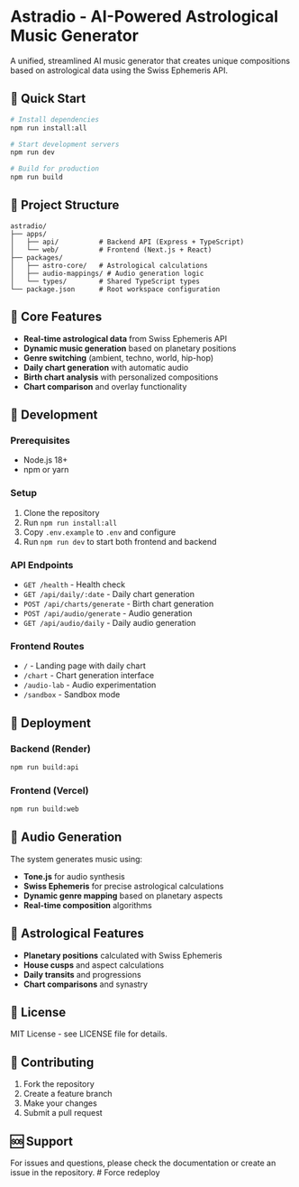 # Astradio - AI-Powered Astrological Music Generator

A unified, streamlined AI music generator that creates unique compositions based on astrological data using the Swiss Ephemeris API.

## 🚀 Quick Start

```bash
# Install dependencies
npm run install:all

# Start development servers
npm run dev

# Build for production
npm run build
```

## 📁 Project Structure

```
astradio/
├── apps/
│   ├── api/          # Backend API (Express + TypeScript)
│   └── web/          # Frontend (Next.js + React)
├── packages/
│   ├── astro-core/   # Astrological calculations
│   ├── audio-mappings/ # Audio generation logic
│   └── types/        # Shared TypeScript types
└── package.json      # Root workspace configuration
```

## 🎯 Core Features

- **Real-time astrological data** from Swiss Ephemeris API
- **Dynamic music generation** based on planetary positions
- **Genre switching** (ambient, techno, world, hip-hop)
- **Daily chart generation** with automatic audio
- **Birth chart analysis** with personalized compositions
- **Chart comparison** and overlay functionality

## 🔧 Development

### Prerequisites
- Node.js 18+
- npm or yarn

### Setup
1. Clone the repository
2. Run `npm run install:all`
3. Copy `.env.example` to `.env` and configure
4. Run `npm run dev` to start both frontend and backend

### API Endpoints

- `GET /health` - Health check
- `GET /api/daily/:date` - Daily chart generation
- `POST /api/charts/generate` - Birth chart generation
- `POST /api/audio/generate` - Audio generation
- `GET /api/audio/daily` - Daily audio generation

### Frontend Routes

- `/` - Landing page with daily chart
- `/chart` - Chart generation interface
- `/audio-lab` - Audio experimentation
- `/sandbox` - Sandbox mode

## 🚀 Deployment

### Backend (Render)
```bash
npm run build:api
```

### Frontend (Vercel)
```bash
npm run build:web
```

## 🎵 Audio Generation

The system generates music using:
- **Tone.js** for audio synthesis
- **Swiss Ephemeris** for precise astrological calculations
- **Dynamic genre mapping** based on planetary aspects
- **Real-time composition** algorithms

## 🔮 Astrological Features

- **Planetary positions** calculated with Swiss Ephemeris
- **House cusps** and aspect calculations
- **Daily transits** and progressions
- **Chart comparisons** and synastry

## 📝 License

MIT License - see LICENSE file for details.

## 🤝 Contributing

1. Fork the repository
2. Create a feature branch
3. Make your changes
4. Submit a pull request

## 🆘 Support

For issues and questions, please check the documentation or create an issue in the repository.
#   F o r c e   r e d e p l o y  
 
